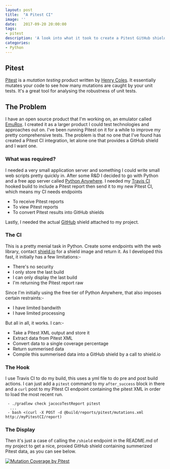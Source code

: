 ```yaml
---
layout: post
title:  "A Pitest CI"
image: ''
date:   2017-09-20 20:00:00
tags:
- pitest
description: 'A look into what it took to create a Pitest GitHub shield'
categories:
- Python 
---
```


## Pitest

[Pitest](https://github.com/hcoles/pitest) is a _mutation testing_ product written by [Henry Coles](https://github.com/hcoles).  It essentially mutates your code to see how many mutations are caught by your unit tests.  It's a great tool for analysing the robustness of unit tests.

## The Problem

I have an open source product that I'm working on, an emulator called [EmuRox](https://github.com/rossdrew/emuRox).  I created it as a larger product I could test technologies and approaches out on.  I've been running Pitest on it for a while to improve my pretty comprehensive tests. 
The problem is that no one that I've found has created a Pitest CI integration, let alone one that provides a GitHub shield and I want one.

### What was required?

I needed a very small application server and something I could write small web scripts pretty quickly in.  After some R&D I decided to go with Python and a free app server called [Python Anywhere](https://www.pythonanywhere.com).
I needed my [Travis CI](https://travis-ci.org) hooked build to include a Pitest report then send it to my new Pitest CI, which means my CI needs endpoints

  - To receive Pitest reports
  - To view Pitest reports
  - To convert Pitest results into GitHub shields

 Lastly, I needed the actual [GitHub](https://github.com/) shield attached to my project.

 ### The CI

 This is a pretty menial task in Python.  Create some endpoints with the web library, contact [shield.io](https://shields.io/) for a shield image and return it.
 As I developed this fast, it initially has a few limitations:-

   - There's no security
   - I only store the last build
   - I can only display the last build
   - I'm returning the Pitest report raw

  Since I'm initially using the free tier of Python Anywhere, that also imposes certain restraints:-

   - I have limited bandwith
   - I have limited processing

   But all in all, it works.  I can:-

   - Take a Pitest XML output and store it
   - Extract data from Pitest XML
   - Convert data to a single coverage percentage
   - Return summerised data
   - Compile this summerised data into a GitHub shield by a call to shield.io

 ### The Hook

 I use Travis CI to do my build, this uses a yml file to do pre and post build actions.  I can just add a `pitest` command to my `after_success` block in there and a `curl` post to my Pitest CI endpoint containing the pitest XML in order to load the most recent run.

```
 - ./gradlew check jacocoTestReport pitest
  ...
 - bash <(curl -X POST -d @build/reports/pitest/mutations.xml http://myPitestCI/report)
 ```

 ### The Display

 Then it's just a case of calling the `/shield` endpoint in the README.md of my project to get a nice, proxied GitHub shield containing summerized Pitest data, as you can see below.

 [![Mutation Coverage by Pitest](http://rossdrew.pythonanywhere.com/shield)](http://rossdrew.pythonanywhere.com/report)